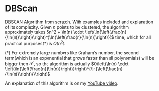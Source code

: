 # DBScan
DBSCAN Algorithm from scratch. With examples included and explanation of its complexity.
Given $n$ points to be clustered, the algorithm approximately takes $n^2 + \ln(n) \cdot \left(\ln{\left(\frac{n}{\ln(n)}\right)}\right)^{\ln{\left(\frac{n}{\ln(n)}\right)}}$ time, which for all practical purposes($*$) is $O(n^2)$.

$(*)$ For extremely large numbers like Graham's number, the second term(which is an exponential that grows faster than all polynomials) will be bigger then $n^2$, so the algorithm is actually $O\left(\ln(n) \cdot \left(\ln{\left(\frac{n}{\ln(n)}\right)}\right)^{\ln{\left(\frac{n}{\ln(n)}\right)}}\right)$

An explanation of this algorithm is on my [YouTube video](https://www.youtube.com/watch?v=PbU3JwRdAAw).
